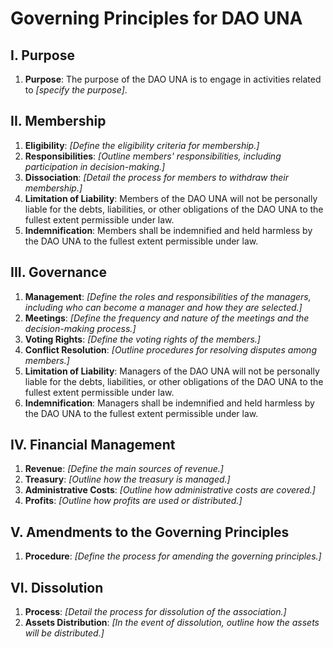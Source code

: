 # Governing Principles for DAO UNA

## I. Purpose

1. **Purpose**: The purpose of the DAO UNA is to engage in activities related to _[specify the purpose]_.

## II. Membership

1. **Eligibility**: _[Define the eligibility criteria for membership.]_
2. **Responsibilities**: _[Outline members' responsibilities, including participation in decision-making.]_
3. **Dissociation**: _[Detail the process for members to withdraw their membership.]_
4. **Limitation of Liability**: Members of the DAO UNA will not be personally liable for the debts, liabilities, or other obligations of the DAO UNA to the fullest extent permissible under law. 
5. **Indemnification**: Members shall be indemnified and held harmless by the DAO UNA to the fullest extent permissible under law.

## III. Governance

1. **Management**: _[Define the roles and responsibilities of the managers, including who can become a manager and how they are selected.]_
2. **Meetings**: _[Define the frequency and nature of the meetings and the decision-making process.]_
3. **Voting Rights**: _[Define the voting rights of the members.]_
4. **Conflict Resolution**: _[Outline procedures for resolving disputes among members.]_
5. **Limitation of Liability**: Managers of the DAO UNA will not be personally liable for the debts, liabilities, or other obligations of the DAO UNA to the fullest extent permissible under law.
6. **Indemnification**: Managers shall be indemnified and held harmless by the DAO UNA to the fullest extent permissible under law.

## IV. Financial Management

1. **Revenue**: _[Define the main sources of revenue.]_
2. **Treasury**: _[Outline how the treasury is managed.]_
3. **Administrative Costs**: _[Outline how administrative costs are covered.]_
4. **Profits**: _[Outline how profits are used or distributed.]_

## V. Amendments to the Governing Principles

1. **Procedure**: _[Define the process for amending the governing principles.]_

## VI. Dissolution

1. **Process**: _[Detail the process for dissolution of the association.]_
2. **Assets Distribution**: _[In the event of dissolution, outline how the assets will be distributed.]_
